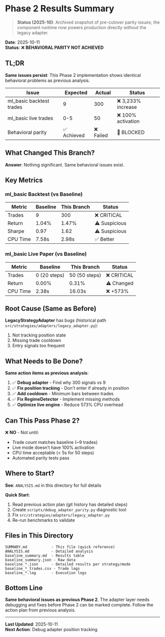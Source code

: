 # Phase 2 Results Summary

> **Status (2025-10)**: Archived snapshot of pre-cutover parity issues; the component runtime
> now powers production directly without the legacy adapter.

**Date**: 2025-10-11  
**Status**: ❌ **BEHAVIORAL PARITY NOT ACHIEVED**

## TL;DR

**Same issues persist**: This Phase 2 implementation shows identical behavioral problems as previous analysis.

| Issue | Expected | Actual | Status |
|-------|----------|--------|--------|
| ml_basic backtest trades | 9 | 300 | ❌ 3,233% increase |
| ml_basic live trades | 0-5 | 50 | ❌ 100% activation |
| Behavioral parity | ✅ Achieved | ❌ Failed | 🚨 BLOCKED |

## What Changed This Branch?

**Answer**: Nothing significant. Same behavioral issues exist.

## Key Metrics

### ml_basic Backtest (vs Baseline)

| Metric | Baseline | This Branch | Status |
|--------|----------|-------------|---------|
| Trades | 9 | 300 | ❌ CRITICAL |
| Return | 1.04% | 1.47% | ⚠️ Suspicious |
| Sharpe | 0.97 | 1.62 | ⚠️ Suspicious |
| CPU Time | 7.58s | 2.98s | ✅ Better |

### ml_basic Live Paper (vs Baseline)

| Metric | Baseline | This Branch | Status |
|--------|----------|-------------|---------|
| Trades | 0 (20 steps) | 50 (50 steps) | ❌ CRITICAL |
| Return | 0.00% | 0.31% | ⚠️ Changed |
| CPU Time | 2.38s | 16.03s | ❌ +573% |

## Root Cause (Same as Before)

**LegacyStrategyAdapter** has bugs (historical path `src/strategies/adapters/legacy_adapter.py`):
1. Not tracking position state
2. Missing trade cooldown
3. Entry signals too frequent

## What Needs to Be Done?

**Same action items as previous analysis**:

1. ✅ **Debug adapter** - Find why 300 signals vs 9
2. ✅ **Fix position tracking** - Don't enter if already in position  
3. ✅ **Add cooldown** - Minimum bars between trades
4. ✅ **Fix RegimeDetector** - Implement missing methods
5. ✅ **Optimize live engine** - Reduce 573% CPU overhead

## Can This Pass Phase 2?

❌ **NO** - Not until:
- Trade count matches baseline (~9 trades)
- Live mode doesn't have 100% activation
- CPU time acceptable (< 5s for 50 steps)
- Automated parity tests pass

## Where to Start?

**See**: `ANALYSIS.md` in this directory for full details

**Quick Start**:
1. Read previous action plan (git history has detailed steps)
2. Create `scripts/debug_adapter_parity.py` diagnostic tool
3. Fix `src/strategies/adapters/legacy_adapter.py`
4. Re-run benchmarks to validate

## Files in This Directory

```
SUMMARY.md           - This file (quick reference)
ANALYSIS.md          - Detailed analysis
baseline_summary.md  - Results table
baseline_summary.json - Raw data
baseline_*.json      - Detailed results per strategy/mode
baseline_*_trades.csv - Trade logs
baseline_*.log       - Execution logs
```

## Bottom Line

**Same behavioral issues as previous Phase 2**. The adapter layer needs debugging and fixes before Phase 2 can be marked complete. Follow the action plan from previous analysis.

---

**Last Updated**: 2025-10-11  
**Next Action**: Debug adapter position tracking
